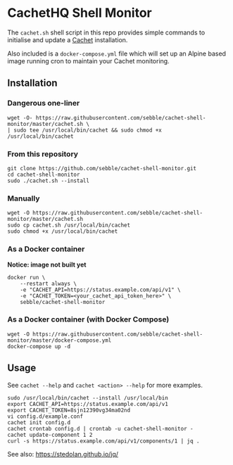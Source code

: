 # CachetHQ Shell Monitor

The `cachet.sh` shell script in this repo provides simple commands to initialise and update a [Cachet](https://cachethq.io/) installation.

Also included is a `docker-compose.yml` file which will set up an Alpine based image running cron to maintain your Cachet monitoring.

## Installation
   
### Dangerous one-liner
   
    wget -O- https://raw.githubusercontent.com/sebble/cachet-shell-monitor/master/cachet.sh \
    | sudo tee /usr/local/bin/cachet && sudo chmod +x /usr/local/bin/cachet

### From this repository

    git clone https://github.com/sebble/cachet-shell-monitor.git
    cd cachet-shell-monitor
    sudo ./cachet.sh --install

### Manually

    wget -O https://raw.githubusercontent.com/sebble/cachet-shell-monitor/master/cachet.sh
    sudo cp cachet.sh /usr/local/bin/cachet
    sudo chmod +x /usr/local/bin/cachet

### As a Docker container

**Notice: image not built yet**

    docker run \
        --restart always \
        -e "CACHET_API=https://status.example.com/api/v1" \
        -e "CACHET_TOKEN=<your_cachet_api_token_here>" \
        sebble/cachet-shell-monitor

### As a Docker container (with Docker Compose)

    wget -O https://raw.githubusercontent.com/sebble/cachet-shell-monitor/master/docker-compose.yml
    docker-compose up -d


## Usage

See `cachet --help` and `cachet <action> --help` for more examples.

    sudo /usr/local/bin/cachet --install /usr/local/bin
    export CACHET_API=https://status.example.com/api/v1
    export CACHET_TOKEN=8sjn12390vg34ma02nd
    vi config.d/example.conf
    cachet init config.d
    cachet crontab config.d | crontab -u cachet-shell-monitor -
    cachet update-component 1 2
    curl -s https://status.example.com/api/v1/components/1 | jq .

See also: https://stedolan.github.io/jq/

